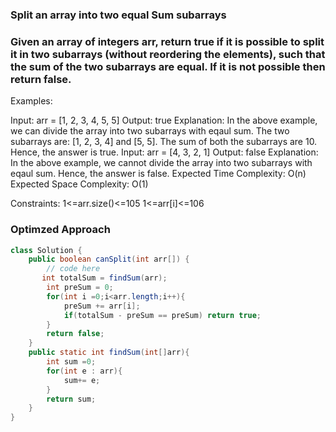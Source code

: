 ### Split an array into two equal Sum subarrays

### Given an array of integers arr, return true if it is possible to split it in two subarrays (without reordering the elements), such that the sum of the two subarrays are equal. If it is not possible then return false.

Examples:

Input: arr = [1, 2, 3, 4, 5, 5]
Output: true
Explanation: In the above example, we can divide the array into two subarrays with eqaul sum. The two subarrays are: [1, 2, 3, 4] and [5, 5]. The sum of both the subarrays are 10. Hence, the answer is true.
Input: arr = [4, 3, 2, 1]
Output: false
Explanation: In the above example, we cannot divide the array into two subarrays with eqaul sum. Hence, the answer is false.
Expected Time Complexity: O(n)
Expected Space Complexity: O(1)

Constraints:
1<=arr.size()<=105 
1<=arr[i]<=106



### Optimzed Approach

```java
class Solution {
    public boolean canSplit(int arr[]) {
        // code here
       int totalSum = findSum(arr);
        int preSum = 0;
        for(int i =0;i<arr.length;i++){
            preSum += arr[i];
            if(totalSum - preSum == preSum) return true;
        }
        return false;
    }
    public static int findSum(int[]arr){
        int sum =0;
        for(int e : arr){
            sum+= e;
        }
        return sum;
    }
}
```